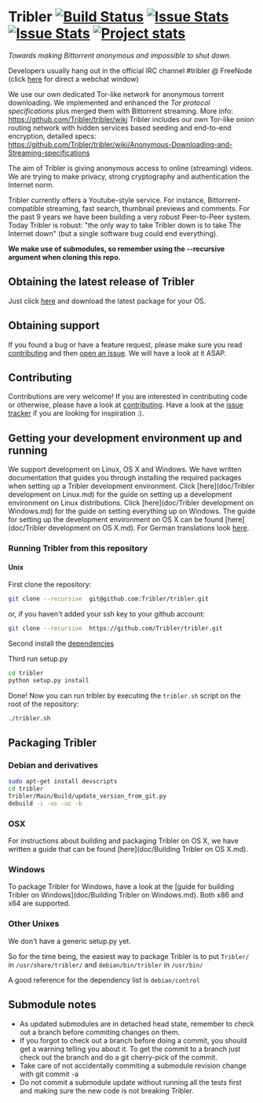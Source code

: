# Tribler           [![Build Status](http://jenkins.tribler.org/job/Test_tribler_devel/badge/icon)](http://jenkins.tribler.org/job/Test_tribler_devel/) [![Issue Stats](http://issuestats.com/github/tribler/tribler/badge/pr?style=flat)](http://issuestats.com/github/tribler/tribler) [![Issue Stats](http://issuestats.com/github/tribler/tribler/badge/issue?style=flat)](http://issuestats.com/github/tribler/tribler) [![Project stats](https://www.openhub.net/p/tribler/widgets/project_thin_badge.gif)](https://www.openhub.net/p/tribler)

_Towards making Bittorrent anonymous and impossible to shut down._

Developers usually hang out in the official IRC channel #tribler @ FreeNode (click [here](http://webchat.freenode.net/?channels=tribler) for direct a webchat window)

We use our own dedicated Tor-like network for anonymous torrent downloading. We implemented and enhanced the _Tor protocol specifications_ plus merged them with Bittorrent streaming. More info: https://github.com/Tribler/tribler/wiki
Tribler includes our own Tor-like onion routing network with hidden services based seeding and end-to-end encryption, detailed specs: https://github.com/Tribler/tribler/wiki/Anonymous-Downloading-and-Streaming-specifications

The aim of Tribler is giving anonymous access to online (streaming) videos. We are trying to make privacy, strong cryptography and authentication the Internet norm.

Tribler currently offers a Youtube-style service. For instance, Bittorrent-compatible streaming, fast search, thumbnail previews and comments. For the past 9 years we have been building a very robust Peer-to-Peer system. Today Tribler is robust: "the only way to take Tribler down is to take The Internet down" (but a single software bug could end everything).

__We make use of submodules, so remember using the --recursive argument when cloning this repo.__

## Obtaining the latest release of Tribler

Just click [here](https://github.com/Tribler/tribler/releases/latest) and download the latest package for your OS.

## Obtaining support

If you found a bug or have a feature request, please make sure you read [contributing](CONTRIBUTING.md) and then [open an issue](https://github.com/Tribler/tribler/issues/new). We will have a look at it ASAP.

## Contributing

Contributions are very welcome!
If you are interested in contributing code or otherwise, please have a look at [contributing](CONTRIBUTING.md).
Have a look at the [issue tracker](https://github.com/Tribler/tribler/issues) if you are looking for inspiration :).

## Getting your development environment up and running

We support development on Linux, OS X and Windows. We have written documentation that guides you through installing the required packages when setting up a Tribler development environment. Click [here](doc/Tribler development on Linux.md) for the guide on setting up a development environment on Linux distributions. Click [here](doc/Tribler development on Windows.md) for the guide on setting everything up on Windows. The guide for setting up the development environment on OS X can be found [here](doc/Tribler development on OS X.md). For German translations look [here](doc/german).

### Running Tribler from this repository
#### Unix
First clone the repository:

```bash
git clone --recursive  git@github.com:Tribler/tribler.git
```

or, if you haven't added your ssh key to your github account:

```bash
git clone --recursive  https://github.com/Tribler/tribler.git
```

Second install the [dependencies](https://github.com/Tribler/tribler/blob/devel/doc/Tribler%20development%20on%20Linux.md)

Third run setup.py
```bash
cd tribler
python setup.py install
```

Done!
Now you can run tribler by executing the ```tribler.sh``` script on the root of the repository:

```bash
./tribler.sh
```

## Packaging Tribler

### Debian and derivatives

```bash
sudo apt-get install devscripts
cd tribler
Tribler/Main/Build/update_version_from_git.py
debuild -i -us -uc -b
```

### OSX

For instructions about building and packaging Tribler on OS X, we have written a guide that can be found [here](doc/Building Tribler on OS X.md).

### Windows

To package Tribler for Windows, have a look at the [guide for building Tribler on Windows](doc/Building Tribler on Windows.md). Both x86 and x64 are supported.

### Other Unixes

We don't have a generic setup.py yet.

So for the time being, the easiest way to package Tribler is to put ```Tribler/``` in ```/usr/share/tribler/``` and ```debian/bin/tribler``` in ```/usr/bin/```

A good reference for the dependency list is ```debian/control```

## Submodule notes
 - As updated submodules are in detached head state, remember to check out a branch before commiting changes on them.
 - If you forgot to check out a branch before doing a commit, you should get a warning telling you about it. To get the commit to a branch just check out the branch and do a git cherry-pick of the commit.
 - Take care of not accidentally commiting a submodule revision change with git commit -a
 - Do not commit a submodule update without running all the tests first and making sure the new code is not breaking Tribler.
